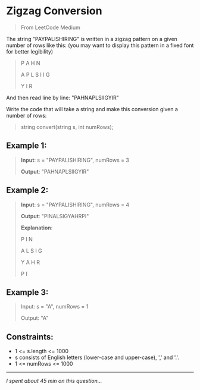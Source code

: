 # Zigzag Conversion

> From LeetCode
> Medium

The string "PAYPALISHIRING" is written in a zigzag pattern on a given number of rows like this: (you may want to display this pattern in a fixed font for better legibility)

> P   A   H   N
> 
> A P L S I I G
> 
> Y   I   R

And then read line by line: "PAHNAPLSIIGYIR"

Write the code that will take a string and make this conversion given a number of rows:

> string convert(string s, int numRows);
 

## Example 1:

> **Input**: s = "PAYPALISHIRING", numRows = 3
> 
> **Output**: "PAHNAPLSIIGYIR"

## Example 2:

> **Input**: s = "PAYPALISHIRING", numRows = 4
> 
> **Output**: "PINALSIGYAHRPI"
> 
> **Explanation**:
> 
> P     I    N
> 
> A   L S  I G
> 
> Y A   H R
> 
> P     I

## Example 3:

> Input: s = "A", numRows = 1
> 
> Output: "A"
 

## Constraints:

- 1 <= s.length <= 1000
- s consists of English letters (lower-case and upper-case), ',' and '.'.
- 1 <= numRows <= 1000

-----

*I spent about 45 min on this question...*